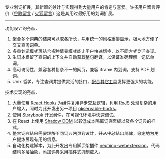 专业划词扩展，其新颖的设计与实现得到大量用户的肯定与喜爱。许多用户留言评价（[谷歌留言](https://chrome.google.com/webstore/detail/cdonnmffkdaoajfknoeeecmchibpmkmg?hl=en) / [火狐留言](https://addons.mozilla.org/zh-CN/firefox/addon/ext-saladict/reviews/)）这是其用过最好用的划词扩展。

<hr class="read-more" />

功能设计的亮点，

1. 聚合多个词典的结果可以取各所长，并用统一的风格重排显示，极大地方便了交叉查阅词典。
1. 多重划词模式再结合多种情景模式能让用户快速切换，以不同方式灵活查词。
1. 生词本保留了查词的上下文并自动获取整句翻译，以保证准确理解、记忆单词。
1. 高可访问性，兼容各种复杂不一的网页，兼容 iframe 内划词，支持 PDF 划词。
1. Unix 哲学，专注查词并提供灵活的接口，[配合其它工具](https://saladict.crimx.com/manual.html#shortcuts)发挥更强大的功能。

技术实现的亮点，

1. 大量使用 [React Hooks](https://reactjs.org/docs/hooks-intro.html) 为组件复用异步交互逻辑，利用 [RxJS](https://github.com/ReactiveX/rxjs) 处理复杂的用户输入，同时为此开发出另一项目 [observable-hooks](https://github.com/crimx/observable-hooks)。
1. 使用 [Storybook](https://storybook.js.org) 开发组件，在可视化环境中快速调试。
1. 在 React 上使用 [Shadow DOM](https://developer.mozilla.org/en-US/docs/Web/Web_Components/Using_shadow_DOM) 以较低成本隔离词典面板以及各个词典的样式。
1. 整合词典结果需要理解不同词典网页的设计，并从中总结出规律，稳定地为用户提炼展现有用的信息。
1. 自动化构建脚本，为此开发出专用脚手架插件 [neutrino-webextension](https://github.com/crimx/neutrino-webextension)。代码结构多层抽象，添加词典采用插件式机制载入。
